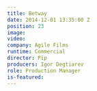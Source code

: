 ```yaml
---
title: Betway
date: 2014-12-01 13:35:00 Z
position: 23
image: 
video: 
company: Agile Films
runtime: Commercial
director: Pip
producers: Igor Degtiarev
role: Production Manager
is-featured: 
---
```


